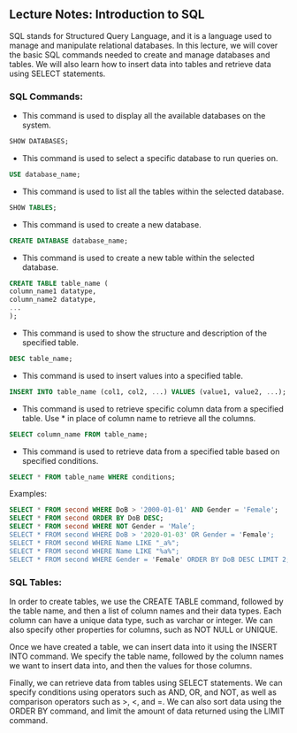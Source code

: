 
## Lecture Notes: Introduction to SQL

SQL stands for Structured Query Language, and it is a language used to manage and manipulate relational databases. In this lecture, we will cover the basic SQL commands needed to create and manage databases and tables. We will also learn how to insert data into tables and retrieve data using SELECT statements.

### SQL Commands:

- This command is used to display all the available databases on the system.
```sql
SHOW DATABASES;
```

- This command is used to select a specific database to run queries on.
```sql
USE database_name;
```

- This command is used to list all the tables within the selected database.
```sql
SHOW TABLES;
```

- This command is used to create a new database.
```sql
CREATE DATABASE database_name;
```

- This command is used to create a new table within the selected database.
```sql
CREATE TABLE table_name (
column_name1 datatype,
column_name2 datatype,
...
);
```

- This command is used to show the structure and description of the specified table.
```sql
DESC table_name;
```

- This command is used to insert values into a specified table.
```sql
INSERT INTO table_name (col1, col2, ...) VALUES (value1, value2, ...);
```

- This command is used to retrieve specific column data from a specified table. Use * in place of column name to retrieve all the columns.
```sql
SELECT column_name FROM table_name;
```

- This command is used to retrieve data from a specified table based on specified conditions.
```sql
SELECT * FROM table_name WHERE conditions;
```

Examples:

```sql
SELECT * FROM second WHERE DoB > '2000-01-01' AND Gender = 'Female';
SELECT * FROM second ORDER BY DoB DESC;
SELECT * FROM second WHERE NOT Gender = 'Male’;
SELECT * FROM second WHERE DoB > '2020-01-03' OR Gender = 'Female';
SELECT * FROM second WHERE Name LIKE "_a%";
SELECT * FROM second WHERE Name LIKE "%a%";
SELECT * FROM second WHERE Gender = 'Female' ORDER BY DoB DESC LIMIT 2;
```

### SQL Tables:

In order to create tables, we use the CREATE TABLE command, followed by the table name, and then a list of column names and their data types. Each column can have a unique data type, such as varchar or integer. We can also specify other properties for columns, such as NOT NULL or UNIQUE.

Once we have created a table, we can insert data into it using the INSERT INTO command. We specify the table name, followed by the column names we want to insert data into, and then the values for those columns.

Finally, we can retrieve data from tables using SELECT statements. We can specify conditions using operators such as AND, OR, and NOT, as well as comparison operators such as >, <, and =. We can also sort data using the ORDER BY command, and limit the amount of data returned using the LIMIT command.